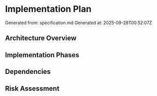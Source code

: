 # Implementation Plan

Generated from: specification.md
Generated at: 2025-09-28T00:52:07Z

## Architecture Overview
<!-- High-level system design -->

## Implementation Phases
<!-- Break down into phases -->

## Dependencies
<!-- External dependencies and requirements -->

## Risk Assessment
<!-- Potential risks and mitigation strategies -->
